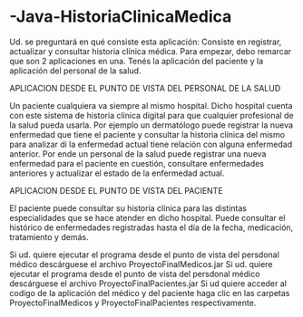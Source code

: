 # -Java-HistoriaClinicaMedica

Ud. se preguntará en qué consiste esta aplicación: Consiste en registrar, actualizar y consultar historia clínica médica. Para empezar, debo remarcar que son 2 aplicaciones en una. 
Tenés la aplicación del paciente y la aplicación del personal de la salud.

APLICACION DESDE EL PUNTO DE VISTA DEL PERSONAL DE LA SALUD

Un paciente cualquiera va siempre al mismo hospital. Dicho hospital cuenta con este sistema de historia clínica digital para que cualquier profesional de la salud pueda usarla. 
Por ejemplo un dermatólogo puede registrar la nueva enfermedad que tiene el paciente y consultar la historia clínica del mismo para analizar di la enfermedad actual tiene relación 
con alguna enfermedad anterior. Por ende un personal de la salud puede registrar una nueva enfermedad para el paciente en cuestión, consultare enfermedades anteriores y
actualizar el estado de la enfermedad actual.

APLICACION DESDE EL PUNTO DE VISTA DEL PACIENTE

El paciente puede consultar su historia clínica para las distintas especialidades que se hace atender en dicho hospital. Puede consultar el histórico de enfermedades registradas 
hasta el día de la fecha, medicación, tratamiento y demás.

Si ud. quiere  ejecutar el programa desde el punto de vista del persdonal médico  descárguese el archivo  ProyectoFinalMedicos.jar
Si ud. quiere  ejecutar el programa desde el punto de vista del persdonal médico  descárguese el archivo  ProyectoFinalPacientes.jar
Si ud quiere acceder al codigo de la aplicación del médico y del paciente haga clic en las carpetas ProyectoFinalMedicos y ProyectoFinalPacientes respectivamente.

